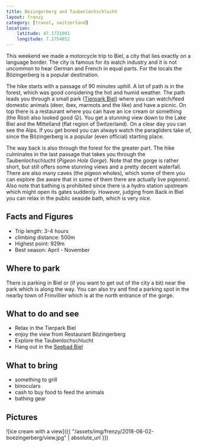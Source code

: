 ```yaml
---
title: Bözingerberg and Taubenlochschlucht
layout: frenzy
category: [travel, switzerland]
location:
    latitude: 47.1721091
    longitude: 7.2754052
---
```


This weekend we made a motorcycle trip to Biel, a city that lies exactly on a language border. The city is famous for its watch industry and it is not uncommon to hear German and French in equal parts. For the locals the Bözingerberg is a popular destination. 

The hike starts with a passage of 90 minutes uphill. A lot of path is in the forest, which was good considering the hot and humid weather. The path leads you through a small park ([Tierpark Biel](https://tierpark-biel.ch/)) where you can watch/feed domestic animals (deer, ibex, marmots and the like) and have a picnic. On top there is a restaurant where you can have an ice cream or something (the Rösti also looked good :stuck_out_tongue:). You get a stunning view down to the Lake Biel and the Mittelland (flat region of Switzerland). On a clear day you can see the Alps. If you get bored you can always watch the paragliders take of, since the Bözingerberg is a popular (even official) starting place.

The way back is also through the forest for the greater part. The hike culminates in the last passage that takes you through the Taubenlochschlucht (_Pigeon Hole Gorge_). Note that the gorge is rather short, but still offers some stunning views and a pretty decent waterfall. There are also many caves (the pigeon wholes), which some of them you can explore (be aware that in some of them there are actually live pigeons!. Also note that bathing is prohibited since there is a hydro station upstream which might open its gates suddenly. However, judging from   Back in Biel you can relax in the public seaside bath, which is very nice.

## Facts and Figures

* Trip length: 3-4 hours
* climbing distance: 500m
* Highest point: 929m
* Best season: April - November

## Where to park
There is parking in Biel or (if you want to get out of the city a bit) near the park which is along the way. You can also try and find a parking spot in the nearby town of Frinvillier which is at the north entrance of the gorge.

## What to do and see

* Relax in the Tierpark Biel
* enjoy the view from Restaurant Bözingerberg
* Explore the Taubenlochschlucht
* Hang out in the [Seebad Biel](http://www.ctsbiel-bienne.ch/)

## What to bring

- something to grill
- binoculars
- cash to buy food to feed the animals
- bathing gear

## Pictures

![ice cream with a view]({{ "/assets/img/frenzy/2018-06-02-boezingerberg/view.jpg" | absolute_url }})


